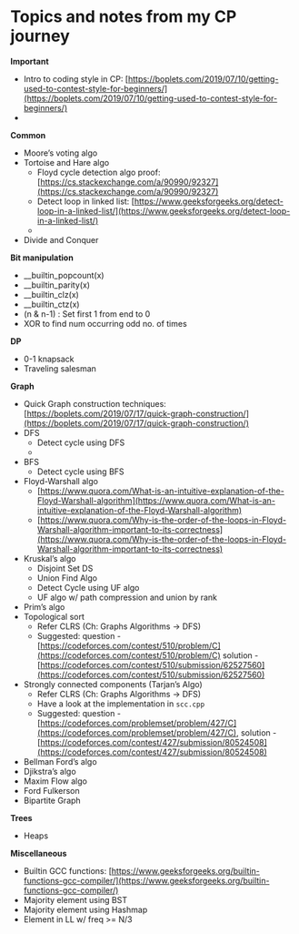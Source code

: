 <!-- Output copied to clipboard! -->


**<h1> Topics and notes from my CP journey </h1>**

**Important**



*   Intro to coding style in CP: [https://boplets.com/2019/07/10/getting-used-to-contest-style-for-beginners/](https://boplets.com/2019/07/10/getting-used-to-contest-style-for-beginners/)
*   

**Common**



*   Moore’s voting algo
*   Tortoise and Hare algo
    *   Floyd cycle detection algo proof: [https://cs.stackexchange.com/a/90990/92327](https://cs.stackexchange.com/a/90990/92327)
    *   Detect loop in linked list: [https://www.geeksforgeeks.org/detect-loop-in-a-linked-list/](https://www.geeksforgeeks.org/detect-loop-in-a-linked-list/)
    *   
*   Divide and Conquer

**Bit manipulation**



*   __builtin_popcount(x)
*   __builtin_parity(x)
*   __builtin_clz(x)
*   __builtin_ctz(x)
*   (n & n-1) : Set first 1 from end to 0
*   XOR to find num occurring odd no. of times

**DP**



*   0-1 knapsack
*   Traveling salesman

**Graph**



*   Quick Graph construction techniques: [https://boplets.com/2019/07/17/quick-graph-construction/](https://boplets.com/2019/07/17/quick-graph-construction/)
*   DFS
    *   Detect cycle using DFS
    *   
*   BFS
    *   Detect cycle using BFS
*   Floyd-Warshall algo
    *   [https://www.quora.com/What-is-an-intuitive-explanation-of-the-Floyd-Warshall-algorithm](https://www.quora.com/What-is-an-intuitive-explanation-of-the-Floyd-Warshall-algorithm)
    *   [https://www.quora.com/Why-is-the-order-of-the-loops-in-Floyd-Warshall-algorithm-important-to-its-correctness](https://www.quora.com/Why-is-the-order-of-the-loops-in-Floyd-Warshall-algorithm-important-to-its-correctness)
*   Kruskal’s algo
    *   Disjoint Set DS
    *   Union Find Algo
    *   Detect Cycle using UF algo
    *   UF algo w/ path compression and union by rank
*   Prim’s algo
*   Topological sort
    *   Refer CLRS (Ch: Graphs Algorithms -> DFS)
    *   Suggested: question - [https://codeforces.com/contest/510/problem/C](https://codeforces.com/contest/510/problem/C) solution - [https://codeforces.com/contest/510/submission/62527560](https://codeforces.com/contest/510/submission/62527560)
*   Strongly connected components (Tarjan’s Algo)
    *   Refer CLRS (Ch: Graphs Algorithms -> DFS)
    *   Have a look at the implementation in `scc.cpp`
    *   Suggested: question - [https://codeforces.com/problemset/problem/427/C](https://codeforces.com/problemset/problem/427/C), solution - [https://codeforces.com/contest/427/submission/80524508](https://codeforces.com/contest/427/submission/80524508)
*   Bellman Ford’s algo
*   Djikstra’s algo
*   Maxim Flow algo
*   Ford Fulkerson
*   Bipartite Graph

**Trees**



*   Heaps

**Miscellaneous**



*   Builtin GCC functions: [https://www.geeksforgeeks.org/builtin-functions-gcc-compiler/](https://www.geeksforgeeks.org/builtin-functions-gcc-compiler/)
*   Majority element using BST
*   Majority element using Hashmap
*   Element in LL w/ freq >= N/3